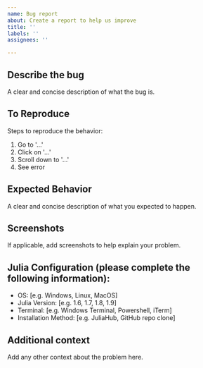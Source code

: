 ```yaml
---
name: Bug report
about: Create a report to help us improve
title: ''
labels: ''
assignees: ''

---
```


## Describe the bug

A clear and concise description of what the bug is.

## To Reproduce

Steps to reproduce the behavior:

1. Go to '...'
2. Click on '...'
3. Scroll down to '...'
4. See error

## Expected Behavior

A clear and concise description of what you expected to happen.

## Screenshots

If applicable, add screenshots to help explain your problem.

## Julia Configuration (please complete the following information):

- OS: [e.g. Windows, Linux, MacOS]
- Julia Version: [e.g. 1.6, 1.7, 1.8, 1.9]
- Terminal: [e.g. Windows Terminal, Powershell, iTerm]
- Installation Method: [e.g. JuliaHub, GitHub repo clone]

## Additional context

Add any other context about the problem here.
